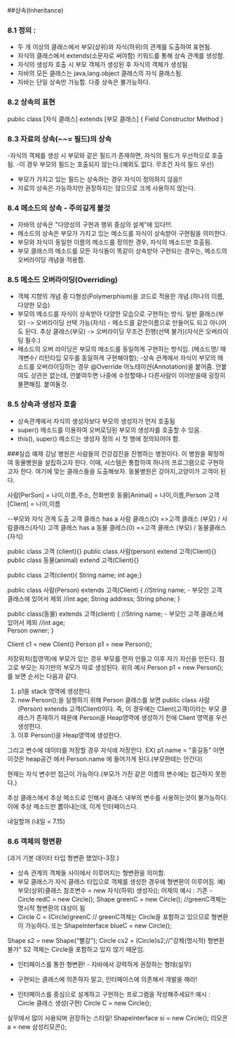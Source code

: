 ##상속(Inheritance)

### 8.1 정의 : 
- 두 개 이상의 클래스에서 부모(상위)와 자식(하위)의 관계를 도출하여 표현됨.
- 자식의 클래스에서 extends(소문자로 써야함) 키워드를 통해 상속 관계를 생성함.
- 자식의 생성자 호출 시 부모 객체가 생성된 후 자식의 객체가 생성됨
- 자바의 모든 클래스는 java,lang.object 클래스의 자식 클래스됨.
- 자바는 단일 상속만 가능함. 다중 상속은 불가능하다.


### 8.2  상속의 표현

public class [자식 클래스] extends [부모 클래스] {
	Field
	Constructor
	Method
}

### 8.3 자료의 상속(~~= 필드)의 상속
-자식의 객체를 생성 시 부모와 같은 필드가 존재하면, 자식의 필드가 우선적으로 호출됨.
-이 경우 부모의 필드는 호출되지 않는다.(예외도 없다. 무조건 자식 필드 우선)
- 부모가 가지고 있는 필드는 상속하는 경우 자식이 정의하지 않음!!
- 자료의 상속은 가능하지만 권장하지는 않으므로 크게 사용하지 않는다.

### 8.4 메소드의 상속 - 주의깊게 볼것
- 자바의 상속은 "다양성의 구현과 행위 중심의 설계"에 있다!!!.
- 메소드의 상속은 부모가 가지고 있는 메소드를 자식이 상속받아 구현됨을 의미한다.
- 부모와 자식이 동일한 이름의 메소드를 정의한 경우, 자식의 메소드만 호출됨.
- 부모 클래스의 메소드를 모든 자식들이 똑같이 상속받아 구현되는 경우는, 메소드의 오버라이딩 개념을 적용함.

### 8.5 메소드 오버라이딩(Overriding)
- 객체 지향의 개념 중 다형성(Polymerphism)을 코드로 적용한 개념.(하나의 이름, 다양한 모습)
- 부모의 메소드를 자식이 상속받아 다양한 모습으로 구현하는 방식.
  일반 클래스(부모) -> 오버라이딩 선택 가능(자식) - 메소드를 같은이름으로 만들어도 되고 아니어도 된다.
  추상 클래스(부모) -> 오버라이딩 무조건 진행(선택 불가)(자식은 오버라이팅 필수.)
- 메소드의 오버 라이딩은 부모의 메소드를 동일하게 구현하는 방식임.
(메소드명/ 매개변수/ 리턴타입 모두를 동일하게 구현해야함);
-상속 관계에서 자식이 부모의 메소드를 오버라이딩하는 경우 @Override 어노테이션(Annotation)을 붙어줌.
	안붙여도 상관은 없는데, 안붙여두면 나중에 수정할때나 다른사람이 이어받을때 굉장히 불편해짐. 붙여둘것.



### 8.5 상속과 생성자 호출
- 상속관계에서 자식의 생성자보다 부모의 생성자가 먼저 호출됨
- super() 메소드를 이용하여 오버로딩된 부모의 생성자를 호출할 수 있음.
- this(), super() 메소드는 생성자 정의 시 첫 행에 정의되어야 함.

###실습 예제
강남 병원은 사람들의 건강검진을 진행하는 병원이다. 이 병원을 확정하여 동물병원을 설립하고자 한다.
이때, 시스템은 통합하여 하나의 프로그램으로 구현하고자 한다.
여기에 맞는 클래스들을  도출해보자. 동물병원은 강아지,고양이가 고객이 된다.

사람[PerSon] = 나이,이름,주소, 전화번호
동물[Animal] = 나이,이름,Person
고객[Client] = 나이,이름

--부모와 자식 관계 도출
고객 클래스 has a 사람 클래스(O) =>고객 클래스 (부모) / 사람클래스(자식)
고객 클래스 has a 동물 클레스(0) =>고객 클래스 (부모) / 동물클래스(자식)

public class 고객 (client){}
public class 사람(person) extend 고객(Client){}
public class 동물(animal) extend 고객(Client){}

public class 고객(client){
	String name;
	int age;}

public class 사람(Person) extends 고객(Client)
{
	//String name; - 부모인 고객 클래스에 있어서 제외
	//int age;
	String address;
	String phone;
	}

public class(동물) extends 고객(client)
{
	//String name; - 부모인 고객 클래스에 있어서 제외
	//int age;	
	Person owner;
}
	
	
Client c1 = new Client()
Person p1 = new Person();

저장위치(힙영역)에 부모가 있는 경우 부모를 먼저 만들고 이후 자기 자신을 만든다.
참고로 부모는 자기만의 부모가 따로 생성된다.
위의 예시 Person p1 = new Person(); 를 보면 순서는 다음과 같다.
1. p1을 stack 영역에 생성한다.
2. new Person();을 실행하기 위해 Person 클래스를 보면 public class 사람(Person) extends 고객(Client)이다.
즉, 이 경우에는 Client(고객)이라는 부모 클래스가 존재하기 때문에 Person을 Heap영역에 생성하기 전에 Client 영역을 우선 생성한다.
3. 이후 Person()을 Heap영역에 생성한다.

그리고 변수에 데이터를 저장할 경우 자식에 저장한다.
EX) p1.name = "홍길동" 이면 이것은 heap공간 에서 Person.name 에 들어가게 된다.(부모한테는 안간다)

현재는 자식 변수만 접근이 가능하다.(부모가 가진 같은 이름의 변수에는 접근하지 못한다.)

추상 클래스에서 추상 메소드로 인해서 클래스 내부의 변수를 사용하는것이 불가능하다.
이에 추상 메소드만 뽑아내는데, 이게 인터페이스다.

내일할꺼 (내일 = 7.15)

### 8.6 객체의 형변환
(과거 기본 데이터 타입 형변환 했었다-3장.)

 - 상속 관계의 객체들 사이에서 이루어지는 형변환을 의미함.
 - 부모 클래스가 자식 클래스 타입으로 객체를 생성한 경우에 형변환이 이루어짐.
예) 부모(상위)클래스 참조변수 = new 자식(하위) 생성자();
	어제의 예시 : 기존 - Circle redC = new Circle();
	Shape greenC = new Circle(); //greenC객체는 명시적 형변환의 대상이 됨
-   Circle C = (Circle)greenC // greenC객체는 Circle을 포함하고 있으므로 형변환이 가능하다.
	또는 ShapeInterface blueC = new Circle();
	
Shape s2 = new Shape("빨강");
	Circle cs2 = (Circle)s2;//"강제(명시적) 형변환 불가"
	S2 객체는 Circle을 포함하고 있지 않기 때문임.

- 인터페이스를 통한 형변환! - 자바에서 강력하게 권장하는 형태(실무)
- 구현되는 클래스에 의존하지 말고, 인터페이스에 의존해서 개발을 해라!

- 인터페이스를 중심으로 설계하고 구현하는 프로그램을 작성해주세요!!
예시 : Circle 클래스 생성(구현)
Circle C = new Circle();


실무에서 많이 사용되며 권장하는 스타일!
ShapeInterface si = new Circle();
리모콘 a = new 삼성리모콘();



 
